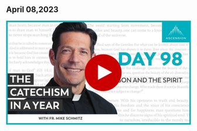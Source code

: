 ## April 08,2023 ##

[![The Son and the Spirit](https://raw.githubusercontent.com/linusjf/CIAY/main/April/jpgs/Day098.jpg)](https://youtu.be/lHRznF6t3H0 "The Son and the Spirit")
